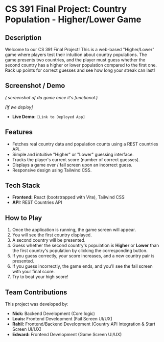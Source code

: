 # CS 391 Final Project: Country Population - Higher/Lower Game

## Description

Welcome to our CS 391 Final Project! This is a web-based "Higher/Lower" game where players test their intuition about country populations. The game presents two countries, and the player must guess whether the second country has a higher or lower population compared to the first one. Rack up points for correct guesses and see how long your streak can last!

## Screenshot / Demo

*( screenshot of da game once it's functional.)*


*[If we deploy]*
* **Live Demo:** `[Link to Deployed App]`

## Features

* Fetches real country data and population counts using a REST countries API.
* Simple and intuitive "Higher" or "Lower" guessing interface.
* Tracks the player's current score (number of correct guesses).
* Displays a game over / fail screen upon an incorrect guess.
* Responsive design using Tailwind CSS.

## Tech Stack

* **Frontend:** React (bootstrapped with Vite), Tailwind CSS
* **API:** REST Countries API

## How to Play

1.  Once the application is running, the game screen will appear.
2.  You will see the first country displayed.
3.  A second country will be presented.
4.  Guess whether the second country's population is **Higher** or **Lower** than the first country's population by clicking the corresponding button.
5.  If you guess correctly, your score increases, and a new country pair is presented.
6.  If you guess incorrectly, the game ends, and you'll see the fail screen with your final score.
7.  Try to beat your high score!

## Team Contributions

This project was developed by:

* **Nick:** Backend Development (Core logic)
* **Louis:** Frontend Development (Fail Screen UI/UX)
* **Rahil:** Frontend/Backend Development (Country API Integration & Start Screen UI/UX)
* **Edward:** Frontend Development (Game Screen UI/UX)

